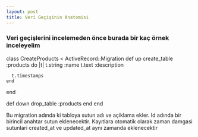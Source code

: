```yaml
---
layout: post
title: Veri Geçişinin Anatomisi
---
```


### Veri geçişlerini incelemeden önce burada bir kaç örnek inceleyelim 
class CreateProducts < ActiveRecord::Migration
  def up
    create_table :products do |t|
      t.string :name
      t.text :description
 
      t.timestamps
    end
  end
 
  def down
    drop_table :products
  end
end
 
 Bu migration adında ki tabloya sutun adı ve açiklama ekler.
 Id adında bir birincil anahtar sutun eklenecektir.
Kayıtlara otomatik olarak zaman damgasi sutunlari created_at ve updated_at aynı zamanda eklenecektir
	
